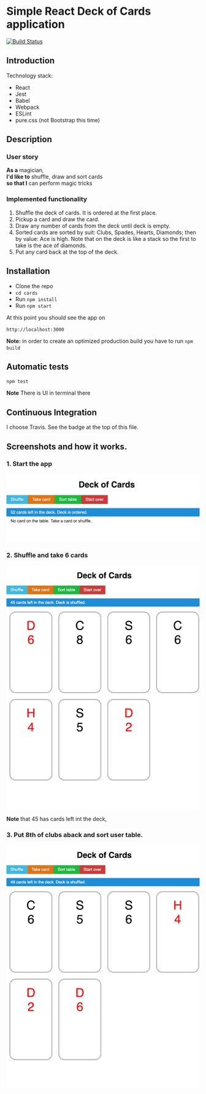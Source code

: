 # Simple React Deck of Cards application
[![Build Status](https://travis-ci.org/szymon33/cards.svg?branch=master)](https://travis-ci.org/szymon33/cards)

## Introduction

Technology stack:

* React
* Jest
* Babel
* Webpack
* ESLint
* pure.css (not Bootstrap this time)


## Description

### User story

**As a** magician, \
**I'd like to** shuffle, draw and sort cards \
**so that I** can perform magic tricks


### Implemented functionality

1. Shuffle the deck of cards. It is ordered at the first place.
2. Pickup a card and draw the card.
3. Draw any number of cards from the deck until deck is empty.
4. Sorted cards are sorted by suit: Clubs, Spades, Hearts, Diamonds; then by value: Ace is high. Note that on the deck is like a stack so the first to take is the ace of diamonds.
5. Put any card back at the top of the deck.


## Installation

* Clone the repo
* `cd cards`
* Run `npm install`
* Run `npm start`

At this point you should see the app on

```
http://localhost:3000
```

**Note:** in order to create an optimized production build you have to run `npm build`


## Automatic tests

```
npm test
```

**Note** There is UI in terminal there


## Continuous Integration

I choose Travis. See the badge at the top of this file.


## Screenshots and how it works.

### 1. Start the app

![Screentshot3](screenshots/screenshot1.png)

### 2. Shuffle and take 6 cards

![Screentshot3](screenshots/screenshot2.png)

**Note** that 45 has cards left int the deck,

### 3. Put 8th of clubs aback and sort user table.

![Screentshot3](screenshots/screenshot3.png)
